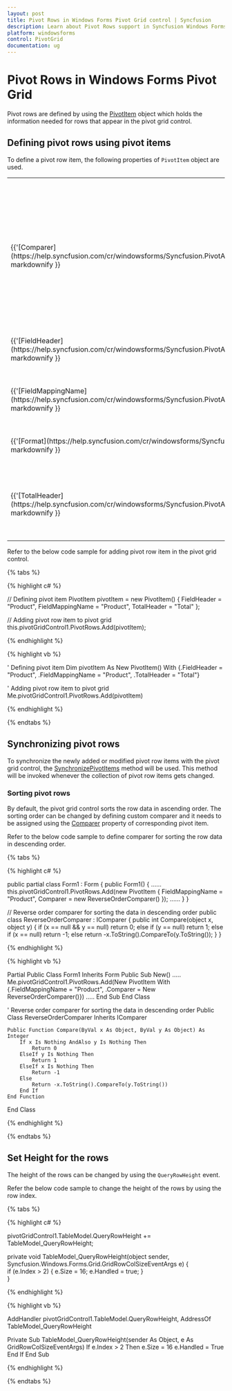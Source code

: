 ```yaml
---
layout: post
title: Pivot Rows in Windows Forms Pivot Grid control | Syncfusion
description: Learn about Pivot Rows support in Syncfusion Windows Forms Pivot Grid control, its elements and more details.
platform: windowsforms
control: PivotGrid
documentation: ug
---
```


# Pivot Rows in Windows Forms Pivot Grid

Pivot rows are defined by using the [PivotItem](https://help.syncfusion.com/cr/windowsforms/Syncfusion.PivotAnalysis.Base.PivotItem.html) object which holds the information needed for rows that appear in the pivot grid control.

## Defining pivot rows using pivot items

To define a pivot row item, the following properties of `PivotItem` object are used.

<table>
<tr>
<th>
Property Name</th><th>
Description</th><th>
Type</th></tr>
<tr>
<td>
{{'[Comparer](https://help.syncfusion.com/cr/windowsforms/Syncfusion.PivotAnalysis.Base.PivotItem.html#Syncfusion_PivotAnalysis_Base_PivotItem_Comparer)'| markdownify }}</td><td>
Gets or sets the IComparer object used for sorting. If this value is null, then sorting will be performed under the assumption that this field is IComparable.</td><td>
IComparer</td></tr>
<tr>
<td>
{{'[FieldHeader](https://help.syncfusion.com/cr/windowsforms/Syncfusion.PivotAnalysis.Base.PivotItem.html#Syncfusion_PivotAnalysis_Base_PivotItem_FieldHeader)'| markdownify }}</td><td>
Gets or sets the title you want to see in the header for this pivot item.</td><td>
string</td></tr>
<tr>
<td>
{{'[FieldMappingName](https://help.syncfusion.com/cr/windowsforms/Syncfusion.PivotAnalysis.Base.PivotItem.html#Syncfusion_PivotAnalysis_Base_PivotItem_FieldMappingName)'| markdownify }}</td><td>
Gets or sets the property's mapping name.</td><td>
string</td></tr>
<tr>
<td>
{{'[Format](https://help.syncfusion.com/cr/windowsforms/Syncfusion.PivotAnalysis.Base.PivotItem.html#Syncfusion_PivotAnalysis_Base_PivotItem_Format)'| markdownify }}</td><td>
Gets or sets the format item for the specified field.</td><td>
string</td></tr>
<tr>
<td>
{{'[TotalHeader](https://help.syncfusion.com/cr/windowsforms/Syncfusion.PivotAnalysis.Base.PivotItem.html#Syncfusion_PivotAnalysis_Base_PivotItem_TotalHeader)'| markdownify }}</td><td>
Gets or sets the string you want to append to the pivot item's summary cells.</td><td>
string</td></tr>
</table>

Refer to the below code sample for adding pivot row item in the pivot grid control.

{% tabs %}

{% highlight c# %}

// Defining pivot item
PivotItem pivotItem = new PivotItem() { FieldHeader = "Product", FieldMappingName = "Product", TotalHeader = "Total" };

// Adding pivot row item to pivot grid
this.pivotGridControl1.PivotRows.Add(pivotItem);

{% endhighlight %}

{% highlight vb %}

' Defining pivot item
Dim pivotItem As New PivotItem() With {.FieldHeader = "Product", .FieldMappingName = "Product", .TotalHeader = "Total"}

' Adding pivot row item to pivot grid
Me.pivotGridControl1.PivotRows.Add(pivotItem)

{% endhighlight %}

{% endtabs %}

## Synchronizing pivot rows

To synchronize the newly added or modified pivot row items with the pivot grid control, the [SynchronizePivotItems](https://help.syncfusion.com/cr/windowsforms/Syncfusion.Windows.Forms.PivotAnalysis.PivotGridControlBase.html#Syncfusion_Windows_Forms_PivotAnalysis_PivotGridControlBase_SynchronizePivotItems_System_Collections_Specialized_NotifyCollectionChangedEventArgs_System_Boolean_) method will be used. This method will be invoked whenever the collection of pivot row items gets changed.

### Sorting pivot rows

By default, the pivot grid control sorts the row data in ascending order. The sorting order can be changed by defining custom comparer and it needs to be assigned using the [Comparer](https://help.syncfusion.com/cr/windowsforms/Syncfusion.PivotAnalysis.Base.PivotItem.html#Syncfusion_PivotAnalysis_Base_PivotItem_Comparer) property of corresponding pivot item.

Refer to the below code sample to define comparer for sorting the row data in descending order.

{% tabs %}

{% highlight c# %}

public partial class Form1 : Form
{
    public Form1()
    {
        ......
        this.pivotGridControl1.PivotRows.Add(new PivotItem { FieldMappingName = "Product", Comparer = new ReverseOrderComparer() });
        ......
    }
}

// Reverse order comparer for sorting the data in descending order
public class ReverseOrderComparer : IComparer
{
   public int Compare(object x, object y)
   {
      if (x == null && y == null)
         return 0;
      else if (y == null)
         return 1;
      else if (x == null)
         return -1;
      else
         return -x.ToString().CompareTo(y.ToString());
   }
}

{% endhighlight %}

{% highlight vb %}

Partial Public Class Form1
    Inherits Form
    Public Sub New()
        .....
        Me.pivotGridControl1.PivotRows.Add(New PivotItem With {.FieldMappingName = "Product", .Comparer = New ReverseOrderComparer()})
        .....
    End Sub
End Class

' Reverse order comparer for sorting the data in descending order
Public Class ReverseOrderComparer
    Inherits IComparer

    Public Function Compare(ByVal x As Object, ByVal y As Object) As Integer
        If x Is Nothing AndAlso y Is Nothing Then
            Return 0
        ElseIf y Is Nothing Then
            Return 1
        ElseIf x Is Nothing Then
            Return -1
        Else
            Return -x.ToString().CompareTo(y.ToString())
        End If
    End Function
End Class

{% endhighlight %}

{% endtabs %}

## Set Height for the rows 

The height of the rows can be changed by using the `QueryRowHeight` event.

Refer the below code sample to change the height of the rows by using the row index.

{% tabs %}

{% highlight c# %}

pivotGridControl1.TableModel.QueryRowHeight += TableModel_QueryRowHeight; 

private void TableModel_QueryRowHeight(object sender, Syncfusion.Windows.Forms.Grid.GridRowColSizeEventArgs e)
{   
    if (e.Index > 2)
    {
        e.Size = 16;
        e.Handled = true;
    }                      
}     

{% endhighlight %}

{% highlight vb %}

AddHandler pivotGridControl1.TableModel.QueryRowHeight, AddressOf TableModel_QueryRowHeight

Private Sub TableModel_QueryRowHeight(sender As Object, e As GridRowColSizeEventArgs)
    If e.Index > 2 Then
        e.Size = 16
        e.Handled = True
    End If
End Sub

{% endhighlight %}

{% endtabs %}

